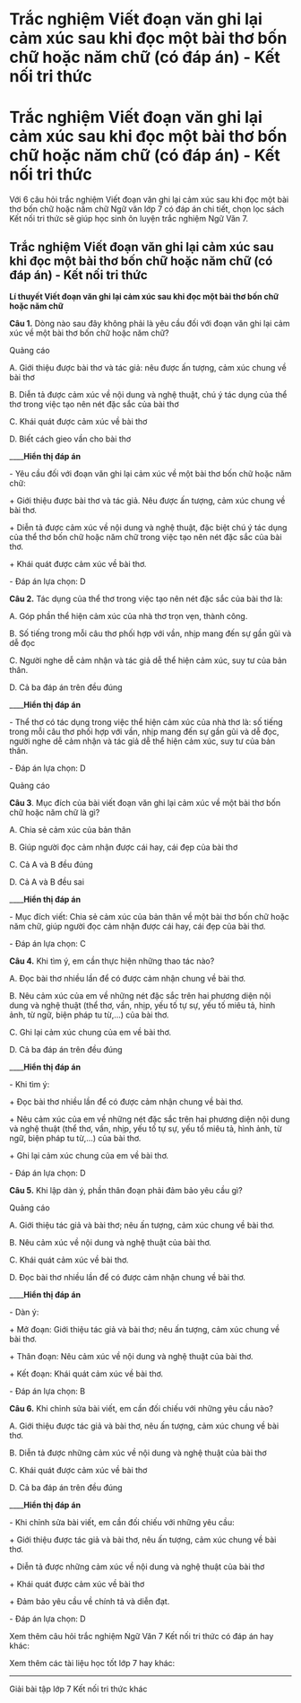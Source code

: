 # Trắc nghiệm Viết đoạn văn ghi lại cảm xúc sau khi đọc một bài thơ bốn chữ hoặc năm chữ (có đáp án) - Kết nối tri thức

# Trắc nghiệm Viết đoạn văn ghi lại cảm xúc sau khi đọc một bài thơ bốn chữ hoặc năm chữ (có đáp án) - Kết nối tri thức

Với 6 câu hỏi trắc nghiệm Viết đoạn văn ghi lại cảm xúc sau khi đọc một bài thơ bốn chữ hoặc năm chữ Ngữ văn lớp 7 có đáp án chi tiết, chọn lọc sách Kết nối tri thức sẽ giúp học sinh ôn luyện trắc nghiệm Ngữ Văn 7.

## Trắc nghiệm Viết đoạn văn ghi lại cảm xúc sau khi đọc một bài thơ bốn chữ hoặc năm chữ (có đáp án) - Kết nối tri thức

**Lí thuyết Viết đoạn văn ghi lại cảm xúc sau khi đọc một bài thơ bốn chữ hoặc năm chữ**

**Câu 1.** Dòng nào sau đây không phải là yêu cầu đối với đoạn văn ghi lại cảm xúc về một bài thơ bốn chữ hoặc năm chữ?

Quảng cáo

A. Giới thiệu được bài thơ và tác giả: nêu được ấn tượng, cảm xúc chung về bài thơ

B. Diễn tả được cảm xúc về nội dung và nghệ thuật, chú ý tác dụng của thể thơ trong việc tạo nên nét đặc sắc của bài thơ

C. Khái quát được cảm xúc về bài thơ

D. Biết cách gieo vần cho bài thơ

____**Hiển thị đáp án**

\- Yêu cầu đối với đoạn văn ghi lại cảm xúc về một bài thơ bốn chữ hoặc năm chữ: 

\+ Giới thiệu được bài thơ và tác giả. Nêu được ấn tượng, cảm xúc chung về bài thơ.

\+ Diễn tả được cảm xúc về nội dung và nghệ thuật, đặc biệt chú ý tác dụng của thể thơ bốn chữ hoặc năm chữ trong việc tạo nên nét đặc sắc của bài thơ. 

\+ Khái quát được cảm xúc về bài thơ.

\- Đáp án lựa chọn: D

**Câu 2.** Tác dụng của thể thơ trong việc tạo nên nét đặc sắc của bài thơ là:

A. Góp phần thể hiện cảm xúc của nhà thơ trọn vẹn, thành công.

B. Số tiếng trong mỗi câu thơ phối hợp với vần, nhịp mang đến sự gần gũi và dễ đọc

C. Người nghe dễ cảm nhận và tác giả dễ thể hiện cảm xúc, suy tư của bản thân.

D. Cả ba đáp án trên đều đúng

____**Hiển thị đáp án**

\- Thể thơ có tác dụng trong việc thể hiện cảm xúc của nhà thơ là: số tiếng trong mỗi câu thơ phối hợp với vần, nhịp mang đến sự gần gũi và dễ đọc, người nghe dễ cảm nhận và tác giả dễ thể hiện cảm xúc, suy tư của bản thân.

\- Đáp án lựa chọn: D

Quảng cáo

**Câu 3**. Mục đích của bài viết đoạn văn ghi lại cảm xúc về một bài thơ bốn chữ hoặc năm chữ là gì?

A. Chia sẻ cảm xúc của bản thân

B. Giúp người đọc cảm nhận được cái hay, cái đẹp của bài thơ

C. Cả A và B đều đúng

D. Cả A và B đều sai

____**Hiển thị đáp án**

\- Mục đích viết: Chia sẻ cảm xúc của bản thân về một bài thơ bốn chữ hoặc năm chữ, giúp người đọc cảm nhận được cái hay, cái đẹp của bài thơ.

\- Đáp án lựa chọn: C

**Câu 4.** Khi tìm ý, em cần thực hiện những thao tác nào?

A. Đọc bài thơ nhiều lần để có được cảm nhận chung về bài thơ.

B. Nêu cảm xúc của em về những nét đặc sắc trên hai phương diện nội dung và nghệ thuật (thể thơ, vần, nhịp, yếu tố tự sự, yếu tố miêu tả, hình ảnh, từ ngữ, biện pháp tu từ,...) của bài thơ.

C. Ghi lại cảm xúc chung của em về bài thơ.

D. Cả ba đáp án trên đều đúng

____**Hiển thị đáp án**

\- Khi tìm ý:

\+ Đọc bài thơ nhiều lần để có được cảm nhận chung về bài thơ.

\+ Nêu cảm xúc của em về những nét đặc sắc trên hai phương diện nội dung và nghệ thuật (thể thơ, vần, nhịp, yếu tố tự sự, yếu tố miêu tả, hình ảnh, từ ngữ, biện pháp tu từ,...) của bài thơ.

\+ Ghi lại cảm xúc chung của em về bài thơ.

\- Đáp án lựa chọn: D

**Câu 5.** Khi lập dàn ý, phần thân đoạn phải đảm bảo yêu cầu gì?

Quảng cáo

A. Giới thiệu tác giả và bài thơ; nêu ấn tượng, cảm xúc chung về bài thơ. 

B. Nêu cảm xúc về nội dung và nghệ thuật của bài thơ. 

C. Khái quát cảm xúc về bài thơ.

D. Đọc bài thơ nhiều lần để có được cảm nhận chung về bài thơ.

____**Hiển thị đáp án**

\- Dàn ý:

\+ Mở đoạn: Giới thiệu tác giả và bài thơ; nêu ấn tượng, cảm xúc chung về bài thơ. 

\+ Thân đoạn: Nêu cảm xúc về nội dung và nghệ thuật của bài thơ. 

\+ Kết đoạn: Khái quát cảm xúc về bài thơ.

\- Đáp án lựa chọn: B

**Câu 6.** Khi chỉnh sửa bài viết, em cần đối chiếu với những yêu cầu nào?

A. Giới thiệu được tác giả và bài thơ, nêu ấn tượng, cảm xúc chung về bài thơ.

B. Diễn tả được những cảm xúc về nội dung và nghệ thuật của bài thơ

C. Khái quát được cảm xúc về bài thơ

D. Cả ba đáp án trên đều đúng

____**Hiển thị đáp án**

\- Khi chỉnh sửa bài viết, em cần đối chiếu với những yêu cầu:

\+ Giới thiệu được tác giả và bài thơ, nêu ấn tượng, cảm xúc chung về bài thơ.

\+ Diễn tả được những cảm xúc về nội dung và nghệ thuật của bài thơ

\+ Khái quát được cảm xúc về bài thơ

\+ Đảm bảo yêu cầu về chính tả và diễn đạt.

\- Đáp án lựa chọn: D

Xem thêm câu hỏi trắc nghiệm Ngữ Văn 7 Kết nối tri thức có đáp án hay khác:

Xem thêm các tài liệu học tốt lớp 7 hay khác:

* * *

Giải bài tập lớp 7 Kết nối tri thức khác
